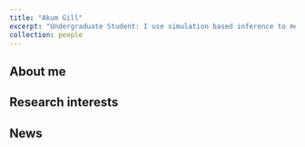 ```yaml
---
title: "Akum Gill"
excerpt: "Undergraduate Student: I use simulation based inference to measure the masses of galaxy clusters from weak lensing. <br/><img src='/images/akumgill_headshot.jpg' width='275'>"
collection: people
---
```


## About me

## Research interests

## News
